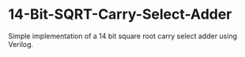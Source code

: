 # 14-Bit-SQRT-Carry-Select-Adder
Simple implementation of a 14 bit square root carry select adder using Verilog.

